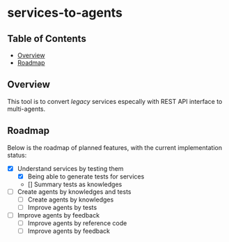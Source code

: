 # services-to-agents

## Table of Contents
- [Overview](#overview)
- [Roadmap](#roadmap)


## Overview
This tool is to convert *legacy* services especally with REST API interface to multi-agents.


## Roadmap
Below is the roadmap of planned features, with the current implementation status:

- [x] Understand services by testing them
  - [x] Being able to generate tests for services
  - [] Summary tests as knowledges
- [ ] Create agents by knowledges and tests
  - [ ] Create agents by knowledges
  - [ ] Improve agents by tests
- [ ] Improve agents by feedback
  - [ ] Improve agents by reference code
  - [ ] Improve agents by feedback
